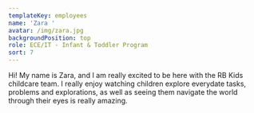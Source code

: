 ```yaml
---
templateKey: employees
name: 'Zara '
avatar: /img/zara.jpg
backgroundPosition: top
role: ECE/IT - Infant & Toddler Program
sort: 7
---
```

Hi! My name is Zara, and I am really excited to be here with the RB Kids childcare team. I really enjoy watching children explore everydate tasks, problems and explorations, as well as seeing them navigate the world through their eyes is really amazing.
